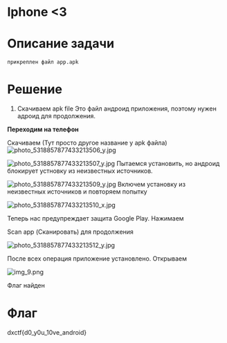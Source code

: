 # Iphone <3

# Описание задачи

`прикреплен файл app.apk`

# Решение
1. Скачиваем apk file
Это файл андроид приложения, поэтому нужен адроид для продолжения.

**Переходим на телефон**

Скачиваем
(Тут просто другое название у apk файла)
![photo_5318857877433213506_y.jpg](images/photo_5318857877433213506_y.jpg)

![photo_5318857877433213507_y.jpg](images/photo_5318857877433213507_y.jpg)
Пытаемся установить, но андроид блокирует устновку из неизвестных источников.

![photo_5318857877433213509_y.jpg](images/photo_5318857877433213509_y.jpg)
Включем установку из неизвестных источников и повторяем попытку

![photo_5318857877433213510_x.jpg](images/photo_5318857877433213510_x.jpg)

Теперь нас предупреждает защита Google Play.
Нажимаем

Scan app (Сканировать) для продолжения

![photo_5318857877433213512_y.jpg](images/photo_5318857877433213512_y.jpg)


После всех операция приложение установлено. Открываем

![img_9.png](images/img_9.png)

Флаг найден

# Флаг
dxctf{d0_y0u_10ve_android}

